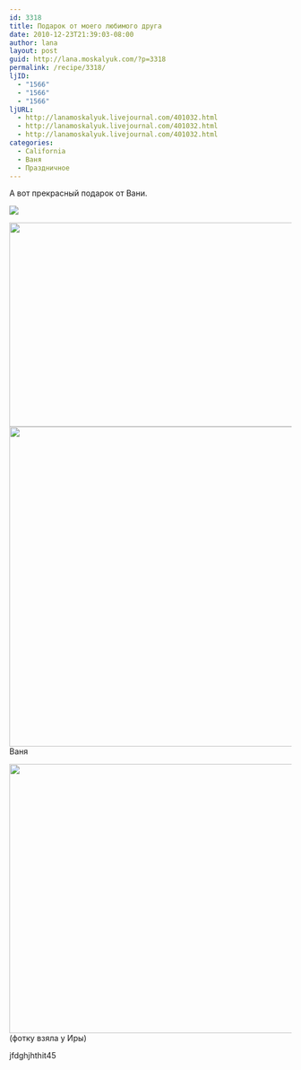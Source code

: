 ```yaml
---
id: 3318
title: Подарок от моего любимого друга
date: 2010-12-23T21:39:03-08:00
author: lana
layout: post
guid: http://lana.moskalyuk.com/?p=3318
permalink: /recipe/3318/
ljID:
  - "1566"
  - "1566"
  - "1566"
ljURL:
  - http://lanamoskalyuk.livejournal.com/401032.html
  - http://lanamoskalyuk.livejournal.com/401032.html
  - http://lanamoskalyuk.livejournal.com/401032.html
categories:
  - California
  - Ваня
  - Праздничное
---
```

А вот прекрасный подарок от Вани.

<div>
  <p>
    <a href="http://privatehaftpflichtversicherungg.com/"><img src="http://lana.moskalyuk.com/wp-content/uploads/2011/08/Allison-150x150.jpg" /></a>
  </p>
</div>

<img loading="lazy" class="alignnone" title="gift" src="http://farm6.static.flickr.com/5003/5286701185_1635db6c34_z.jpg" alt="" width="640" height="364" /> 

<img loading="lazy" class="alignnone" title="gift" src="http://farm6.static.flickr.com/5288/5287304156_bdd6d281c2_z.jpg" alt="" width="640" height="570" />  
Ваня

[<img loading="lazy" class="alignnone size-full wp-image-3319" title="Vanya" src="http://lana.moskalyuk.com/wp-content/uploads/2010/12/Vanya.jpg" alt="" width="720" height="480" />](http://lana.moskalyuk.com/wp-content/uploads/2010/12/Vanya.jpg)  
(фотку взяла у Иры) 

<div>
  jfdghjhthit45
</div>